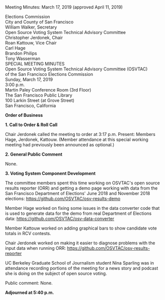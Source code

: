 Meeting Minutes: March 17, 2019 (approved April 11, 2019)

<div id="meeting_header_right" class="headered">
Elections Commission<br>
City and County of San Francisco<br>
William Walker, Secretary<br>
</div>

<div class="headered">
Open Source Voting System Technical Advisory Committee<br>
Christopher Jerdonek, Chair<br>
Roan Kattouw, Vice Chair<br>
Carl Hage<br>
Brandon Philips<br>
Tony Wasserman<br>
</div>

<div id="meeting_header_main" class="headered">
SPECIAL MEETING MINUTES<br>
Open Source Voting System Technical Advisory Committee (OSVTAC)<br>
of the San Francisco Elections Commission<br>
Sunday, March 17, 2019<br>
3:00 p.m.<br>
Martin Paley Conference Room (3rd Floor)<br>
The San Francisco Public Library<br>
100 Larkin Street (at Grove Street)<br>
San Francisco, California<br>
</div>

**Order of Business**

**1\. Call to Order & Roll Call**

Chair Jerdonek called the meeting to order at 3:17 p.m. Present: Members
Hage, Jerdonek, Kattouw. (Member attendance at this special working meeting
had previously been announced as optional.)


**2\. General Public Comment**

None.


**3\. Voting System Component Development**

The committee members spent this time working on OSVTAC's open source
results reporter (ORR) and getting a demo page working with data from the
San Francisco Department of Elections' June 2018 and November 2018 elections:
<https://github.com/OSVTAC/osv-results-demo>

Member Hage worked on fixing some issues in the data converter code that is
used to generate data for the demo from real Department of Elections data:
<https://github.com/OSVTAC/osv-data-converter>

Member Kattouw worked on adding graphical bars to show candidate vote totals
in RCV contests.

Chair Jerdonek worked on making it easier to diagnose problems with the
input data when running ORR: <https://github.com/OSVTAC/osv-results-reporter>

UC Berkeley Graduate School of Journalism student Nina Sparling was in
attendance recording portions of the meeting for a news story and podcast she
is doing on the subject of open source voting.

Public comment: None.


**Adjourned at 5:40 p.m.**

